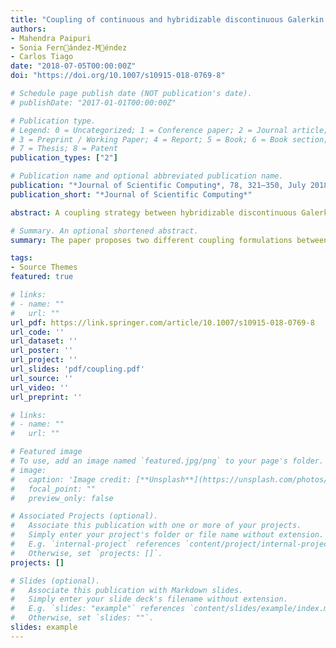 ```yaml
---
title: "Coupling of continuous and hybridizable discontinuous Galerkin methods for conjugate heat transfer problem"
authors: 
- Mahendra Paipuri
- Sonia Fernández-Méndez
- Carlos Tiago
date: "2018-07-05T00:00:00Z"
doi: "https://doi.org/10.1007/s10915-018-0769-8"

# Schedule page publish date (NOT publication's date).
# publishDate: "2017-01-01T00:00:00Z"

# Publication type.
# Legend: 0 = Uncategorized; 1 = Conference paper; 2 = Journal article;
# 3 = Preprint / Working Paper; 4 = Report; 5 = Book; 6 = Book section;
# 7 = Thesis; 8 = Patent
publication_types: ["2"]

# Publication name and optional abbreviated publication name.
publication: "*Journal of Scientific Computing*, 78, 321–350, July 2018"
publication_short: "*Journal of Scientific Computing*"

abstract: A coupling strategy between hybridizable discontinuous Galerkin (HDG) and continuous Galerkin (CG) methods is proposed in the framework of second-order elliptic operators. The coupled formulation is implemented and its convergence properties are established numerically by using manufactured solutions. Afterwards, the solution of the coupled Navier–Stokes convection–diffusion problem, using Boussinesq approximation, is formulated within the HDG framework and analysed using numerical experiments. Results of Rayleigh–Bénard convection flow are also presented and validated with literature data. Finally, the proposed coupled formulation between HDG and CG for heat equation is combined with the coupled Navier–Stokes/convection diffusion equations to formulate a new CG–HDG model for solving conjugate heat transfer problems. Benchmark examples are solved using the proposed model and validated with literature values. The proposed CG–HDG model is also compared with a CG–CG model, where all the equations are discretized using the CG method, and it is concluded that CG–HDG model can have a superior computational efficiency when compared to CG–CG model.

# Summary. An optional shortened abstract.
summary: The paper proposes two different coupling formulations between Hybridizable Discontinuous Galerkin (HDG) and Continuous Galerkin (CG) methods for second-order elliptic operators.

tags:
- Source Themes
featured: true

# links:
# - name: ""
#   url: ""
url_pdf: https://link.springer.com/article/10.1007/s10915-018-0769-8
url_code: ''
url_dataset: ''
url_poster: ''
url_project: ''
url_slides: 'pdf/coupling.pdf'
url_source: ''
url_video: ''
url_preprint: ''

# links:
# - name: ""
#   url: ""

# Featured image
# To use, add an image named `featured.jpg/png` to your page's folder. 
# image:
#   caption: 'Image credit: [**Unsplash**](https://unsplash.com/photos/jdD8gXaTZsc)'
#   focal_point: ""
#   preview_only: false

# Associated Projects (optional).
#   Associate this publication with one or more of your projects.
#   Simply enter your project's folder or file name without extension.
#   E.g. `internal-project` references `content/project/internal-project/index.md`.
#   Otherwise, set `projects: []`.
projects: []

# Slides (optional).
#   Associate this publication with Markdown slides.
#   Simply enter your slide deck's filename without extension.
#   E.g. `slides: "example"` references `content/slides/example/index.md`.
#   Otherwise, set `slides: ""`.
slides: example
---
```

